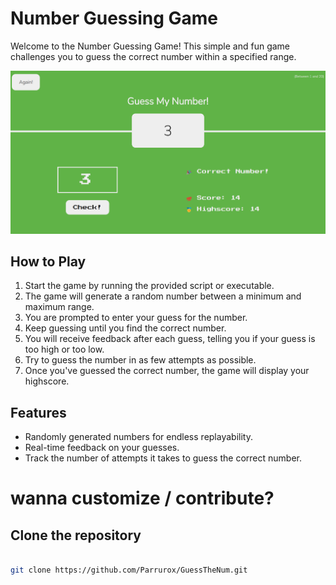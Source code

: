 # Number Guessing Game

Welcome to the Number Guessing Game! This simple and fun game challenges you to guess the correct number within a specified range.

![guess](image.png)

## How to Play

1. Start the game by running the provided script or executable.
2. The game will generate a random number between a minimum and maximum range.
3. You are prompted to enter your guess for the number.
4. Keep guessing until you find the correct number.
5. You will receive feedback after each guess, telling you if your guess is too high or too low.
6. Try to guess the number in as few attempts as possible.
7. Once you've guessed the correct number, the game will display your highscore.

## Features

- Randomly generated numbers for endless replayability.
- Real-time feedback on your guesses.
- Track the number of attempts it takes to guess the correct number.

# wanna customize / contribute?

## Clone the repository

```bash

git clone https://github.com/Parrurox/GuessTheNum.git

```
